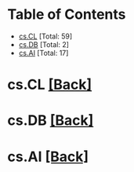 <div id=toc></div>

# Table of Contents

- [cs.CL](#cs.CL) [Total: 59]
- [cs.DB](#cs.DB) [Total: 2]
- [cs.AI](#cs.AI) [Total: 17]


<div id='cs.CL'></div>

# cs.CL [[Back]](#toc)



<div id='cs.DB'></div>

# cs.DB [[Back]](#toc)



<div id='cs.AI'></div>

# cs.AI [[Back]](#toc)

